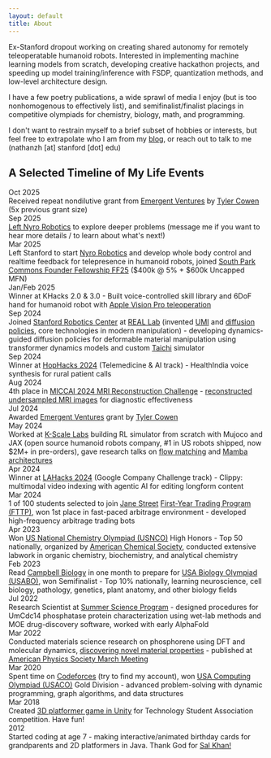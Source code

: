 ```yaml
---
layout: default
title: About
---
```


Ex-Stanford dropout working on creating shared autonomy for remotely teleoperatable humanoid robots. Interested in implementing machine learning models from scratch, developing creative hackathon projects, and speeding up model training/inference with FSDP, quantization methods, and low-level architecture design.

I have a few poetry publications, a wide sprawl of media I enjoy (but is too nonhomogenous to effectively list), and semifinalist/finalist placings in competitive olympiads for chemistry, biology, math, and programming.

I don't want to restrain myself to a brief subset of hobbies or interests, but feel free to extrapolate who I am from my [blog](/), or reach out to talk to me (nathanzh [at] stanford [dot] edu)

## A Selected Timeline of My Life Events

<div class="timeline-entry">
  <div class="timeline-date">Oct 2025</div>
  <div class="timeline-content">Received repeat nondilutive grant from <a href="https://www.mercatus.org/emergent-ventures">Emergent Ventures</a> by <a href="https://x.com/tylercowen">Tyler Cowen</a> (5x previous grant size)</div>
</div>

<div class="timeline-entry">
  <div class="timeline-date">Sep 2025</div>
  <div class="timeline-content"><a href="https://x.com/nathanzhaoo/status/1976710733154206156">Left Nyro Robotics</a> to explore deeper problems (message me if you want to hear more details / to learn about what's next!)</div>
</div>

<div class="timeline-entry">
  <div class="timeline-date">Mar 2025</div>
  <div class="timeline-content">Left Stanford to start <a href="https://www.nyrorobotics.com/">Nyro Robotics</a> and develop whole body control and realtime feedback for telepresence in humanoid robots, joined <a href="https://www.southparkcommons.com/founder-fellowship">South Park Commons Founder Fellowship FF25</a> ($400k @ 5% + $600k Uncapped MFN)</div>
</div>

<div class="timeline-entry">
  <div class="timeline-date">Jan/Feb 2025</div>
  <div class="timeline-content">Winner at KHacks 2.0 & 3.0 - Built voice-controlled skill library and 6DoF hand for humanoid robot with <a href="https://x.com/nathanzhaoo/status/1881153959412584893">Apple Vision Pro teleoperation</a></div>
</div>

<div class="timeline-entry">
  <div class="timeline-date">Sep 2024</div>
  <div class="timeline-content">Joined <a href="https://src.stanford.edu/">Stanford Robotics Center</a> at <a href="https://real.stanford.edu/">REAL Lab</a> (invented <a href="https://umi-gripper.github.io/">UMI</a> and <a href="https://diffusion-policy.cs.columbia.edu/">diffusion policies</a>, core technologies in modern manipulation) - developing dynamics-guided diffusion policies for deformable material manipulation using transformer dynamics models and custom <a href="https://github.com/taichi-dev/difftaichi">Taichi</a> simulator</div>
</div>

<div class="timeline-entry">
  <div class="timeline-date">Sep 2024</div>
  <div class="timeline-content">Winner at <a href="https://hophacks.com/">HopHacks 2024</a> (Telemedicine & AI track) - HealthIndia voice synthesis for rural patient calls</div>
</div>

<div class="timeline-entry">
  <div class="timeline-date">Aug 2024</div>
  <div class="timeline-content">4th place in <a href="https://cmrxrecon.github.io/2024/Home.html">MICCAI 2024 MRI Reconstruction Challenge</a> - <a href="https://nathanzhao.cc/mri-reconstruction">reconstructed undersampled MRI images</a> for diagnostic effectiveness</div>
</div>

<div class="timeline-entry">
  <div class="timeline-date">Jul 2024</div>
  <div class="timeline-content">Awarded <a href="https://www.mercatus.org/emergent-ventures">Emergent Ventures</a> grant by <a href="https://x.com/tylercowen">Tyler Cowen</a></div>
</div>

<div class="timeline-entry">
  <div class="timeline-date">May 2024</div>
  <div class="timeline-content">Worked at <a href="https://www.kscale.dev/">K-Scale Labs</a> building RL simulator from scratch with Mujoco and JAX (open source humanoid robots company, #1 in US robots shipped, now $2M+ in pre-orders), gave research talks on <a href="https://nathanzhao.cc/flow-matching">flow matching</a> and <a href="https://nathanzhao.cc/mamba">Mamba architectures</a></div>
</div>

<div class="timeline-entry">
  <div class="timeline-date">Apr 2024</div>
  <div class="timeline-content">Winner at <a href="https://lahacks.com/">LAHacks 2024</a> (Google Company Challenge track) - Clippy: multimodal video indexing with agentic AI for editing longform content</div>
</div>

<div class="timeline-entry">
  <div class="timeline-date">Mar 2024</div>
  <div class="timeline-content">1 of 100 students selected to join <a href="https://www.janestreet.com/">Jane Street</a> <a href="https://www.janestreet.com/join-jane-street/programs-and-events/fttp/">First-Year Trading Program (FTTP)</a>, won 1st place in fast-paced arbitrage environment - developed high-frequency arbitrage trading bots</div>
</div>

<div class="timeline-entry">
  <div class="timeline-date">Apr 2023</div>
  <div class="timeline-content">Won <a href="https://www.acs.org/education/olympiad.html">US National Chemistry Olympiad (USNCO)</a> High Honors - Top 50 nationally, organized by <a href="https://www.acs.org/">American Chemical Society</a>, conducted extensive labwork in organic chemistry, biochemistry, and analytical chemistry</div>
</div>

<div class="timeline-entry">
  <div class="timeline-date">Feb 2023</div>
  <div class="timeline-content">Read <a href="https://www.amazon.com/Campbell-Biology-11th-Lisa-Urry/dp/0134093410">Campbell Biology</a> in one month to prepare for <a href="https://www.usabo-trc.org/">USA Biology Olympiad (USABO)</a>, won Semifinalist - Top 10% nationally, learning neuroscience, cell biology, pathology, genetics, plant anatomy, and other biology fields</div>
</div>

<div class="timeline-entry">
  <div class="timeline-date">Jul 2022</div>
  <div class="timeline-content">Research Scientist at <a href="https://ssp.org/">Summer Science Program</a> - designed procedures for UmCdc14 phosphatase protein characterization using wet-lab methods and MOE drug-discovery software, worked with early AlphaFold</div>
</div>

<div class="timeline-entry">
  <div class="timeline-date">Mar 2022</div>
  <div class="timeline-content">Conducted materials science research on phosphorene using DFT and molecular dynamics, <a href="https://ui.adsabs.harvard.edu/abs/2022APS..MARG00013Z/abstract">discovering novel material properties</a> - published at <a href="https://summit.aps.org/">American Physics Society March Meeting</a></div>
</div>

<div class="timeline-entry">
  <div class="timeline-date">Mar 2020</div>
  <div class="timeline-content">Spent time on <a href="https://codeforces.com/">Codeforces</a> (try to find my account), won <a href="https://usaco.org/">USA Computing Olympiad (USACO)</a> Gold Division - advanced problem-solving with dynamic programming, graph algorithms, and data structures</div>
</div>

<div class="timeline-entry">
  <div class="timeline-date">Mar 2018</div>
  <div class="timeline-content">Created <a href="https://pstsagroup.github.io/videogame2018/">3D platformer game in Unity</a> for Technology Student Association competition. Have fun!</div>
</div>

<div class="timeline-entry">
  <div class="timeline-date">2012</div>
  <div class="timeline-content">Started coding at age 7 - making interactive/animated birthday cards for grandparents and 2D platformers in Java. Thank God for <a href="https://www.khanacademy.org/">Sal Khan!</a></div>
</div>

<!-- #### What non-traditional things were you doing growing up?

In elementary school, I learned how to code in Java and created games and animations using Khan Academy's Java interface. For my mom's birthday, I even made her a digital animated card. By middle school, I began creating Unity games in C#, developing a full 3D platformer game with unique mechanics like building temporary platforms. I even ended up placing first place in a TSA competition! 

I also used to play video games a lot. However, I think I played so much that I eventually got tired. I found playing video games unfulfilling and instead focused on things that were intellectually stimulating to me. I studied math for fun, solved competitive programming problems, practiced chess, and picked up piano (after having quit). I still watched a lot of YouTube, but instead focused on videos that provided something genuinely interesting. With this commitment to working towards fulfillment, I even read chemistry and biology textbooks out of curiosity (and of course a little spite against those who said I couldn't 😊). Through these constructive hobbies, I could actually feel a sense of accomplishment and purpose, building towards meaningful goals. -->

<!-- #### Have you ever started a business, or dedicated yourself to a major project? Standout achievements? If yes, please describe the organization or project you started, your reason for starting it, and your role.

I founded CharterHacks, a hackathon at my school in Delaware, to address educational gaps I observed. Passion wasn't met with resources. During COVID, I noticed many students eager to work on innovative projects, so I created the hackathon to help them explore their interests and develop new skills.

As Director, I assembled an organizing team of passionate students, developed a plan, built a website, secured sponsors, and marketed to parent-teacher groups. Our goal was to make CharterHacks accessible to students across Delaware, many of whom were new to hackathons. 

The event had 100+ students. Despite a few unexpected challenges with running such a large operation, I consider CharterHacks a standout achievement because of its lasting effect on participants. Throughout every interaction with participants, I made sure that we emphasized the importance and beauty of a maker mentality, creating projects, working on something you are truly interested in. Since the event, I’ve kept in touch and informally mentored several students who have now done amazing things including but not limited to competing in FIRST Robotics at Worlds, conducting foundational research, and being accepted into top universities such as MIT, Yale and so on. Who knows what more will happen down the line. Ultimately, I believe that providing resources and personalized guidance to passionate students—emphasizing a maker mentality—is how to make the greatest impact on the world with minimal resources. -->

<!-- #### We’ve noticed legendary builders to not just bring a bright mind and grit to the table. Since childhood we watched them facing adversity, either acute or omni-present for long stretches of time. We are curious to know how you think, being you, dealing with adversity shaped you.

Ever since I was young, I was quiet and observant rather than vocal. This often led to situations where I struggled to stand up for myself, resulting in being put down or dismissed. I was expected to listen, yet rarely listened to in return. In middle school and at home, I was frequently told I was wrong or misremembering things, simply because I wasn’t vocal enough to justify my thoughts. These experiences allowed me time to develop my own opinions and learn how to disagree, even if everyone else insisted I was wrong.

There were moments when the work I had done was credited to others or I was punished for things I hadn’t done simply because my shyness somehow meant guilt. I’ve endured slurs for being Asian and faced ridicule and harassment with a stoic face. Over time, I learned to vocalize my thoughts and convictions, knowing when to fight back or succeed in silence, uncredited. These cumulative experiences gave me a kind of absurdist outlook on life: I began to construct my own view of how the world is, how it should be, why things happen, and why I do things. 

Adversity has shaped me by teaching me to construct my own worldview, stand firm in my beliefs, and relentlessly pursue my ideal of the human function—including but not limited to personality, integrity, and measured effort. It has honed my ability to live with purpose and act with intention, guided by a philosophy rooted in conviction and growth, ensuring that I live according to a Sartrian idea of good faith. -->


<!-- #### Tell us about a risk youʼve taken or a challenge you've faced. Tell us whether you failed or succeeded, how you behaved, and how you think this reflects your character.

In high school, despite taking the maximum APs and college-level courses, I found classes unchallenging. So, I began focusing on personal projects such as Kaggle competitions, olympiad studies, and material science research. Prioritizing these, I often skipped school to work on side projects, nearly jeopardizing my graduation due to absences. Despite this, I graduated with As. This reflects my willingness to break social norms and drop everything to pursue personal growth and impactful projects. -->
